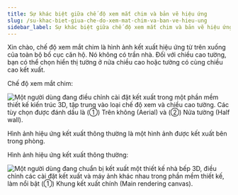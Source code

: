 ```yaml
---
title: Sự khác biệt giữa chế độ xem mắt chim và bản vẽ hiệu ứng
slug: /su-khac-biet-giua-che-do-xem-mat-chim-va-ban-ve-hieu-ung
sidebar_label: Sự khác biệt giữa chế độ xem mắt chim và bản vẽ hiệu ứng
---
```


Xin chào, chế độ xem mắt chim là hình ảnh kết xuất hiệu ứng từ trên xuống của toàn bộ bố cục căn hộ. Nó không có trần nhà. Đối với chiều cao tường, bạn có thể chọn hiển thị tường ở nửa chiều cao hoặc tường có cùng chiều cao kết xuất.

Chế độ xem mắt chim:

![Một người dùng đang điều chỉnh cài đặt kết xuất trong một phần mềm thiết kế kiến trúc 3D, tập trung vào loại chế độ xem và chiều cao tường. Các tùy chọn được đánh dấu là (①) Trên không (Aerial) và (②) Nửa tường (Half wall).](https://storage.googleapis.com/jegavn_kb/images/5e7e4e5e-9961-40fa-b5a0-2b164a496bdf.png)

Hình ảnh hiệu ứng kết xuất thông thường là một hình ảnh được kết xuất bên trong phòng.

Hình ảnh hiệu ứng kết xuất thông thường:

![Một người dùng đang chuẩn bị kết xuất một thiết kế nhà bếp 3D, điều chỉnh các cài đặt kết xuất và máy ảnh khác nhau trong phần mềm thiết kế, làm nổi bật (①) Khung kết xuất chính (Main rendering canvas).](https://storage.googleapis.com/jegavn_kb/images/64ca0060-6337-48e6-bc0b-60ff56381e4d.png)